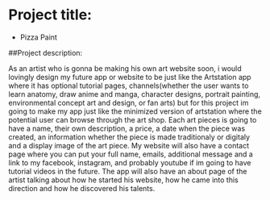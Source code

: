 # Project title: 
- Pizza Paint

##Project description: 
 
 As an artist who is gonna be making his own art website soon, i would lovingly design my future app or website to be just like the Artstation app where it has optional tutorial pages, channels(whether the user wants to learn anatomy, draw anime and manga, character designs, portrait painting, environmental concept art and design, or fan arts) but for this project im going to make my app just like the minimized version of artstation where the potential user can browse through the art shop. Each art pieces is going to have a name, their own description, a price, a date when the piece was created, an information whether the piece is made traditionaly or digitaly and a display image of the art piece. My website will also have a contact page where you can put your full name, emails, additional message and a link to my facebook, instagram, and probably youtube if im going to have tutorial videos in the future. The app will also have an about page of the artist talking about how he started his website, how he came into this direction and how he discovered his talents.
